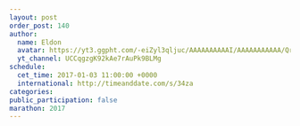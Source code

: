 ```yaml
---
layout: post
order_post: 140
author:
  name: Eldon
  avatar: https://yt3.ggpht.com/-eiZyl3qljuc/AAAAAAAAAAI/AAAAAAAAAAA/QraLIqeUf0c/s100-c-k-no-mo-rj-c0xffffff/photo.jpg
  yt_channel: UCCqgzgK92kAe7rAuPk9BLMg
schedule:
  cet_time: 2017-01-03 11:00:00 +0000
  international: http://timeanddate.com/s/34za
categories:
public_participation: false
marathon: 2017
---
```

<!--iframe width="475" height="267" src="https://www.youtube.com/embed/MISSING" frameborder="0" allowfullscreen></iframe-->
